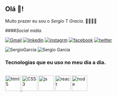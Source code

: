 ## Olá 🖖!

Muito prazer eu sou o *Sergio T Gracia*. 🚀🚀🚀🚀

####_Social midia_.

[![Gmail](https://img.shields.io/badge/Gmail-D14836?style=for-the-badge&logo=gmail&logoColor=white)](https://mail.google.com/mail/u/0/#inbox)
[![linkedin](https://img.shields.io/badge/LinkedIn-0077B5?style=for-the-badge&logo=linkedin&logoColor=white)](https://www.linkedin.com/in/sergio-tormente-garcia-a3a934a3/)
[![instagrm](https://img.shields.io/badge/Instagram-E4405F?style=for-the-badge&logo=instagram&logoColor=white)](https://www.instagram.com/sergio.wolverine/)
[![facebook](https://img.shields.io/badge/Facebook-1877F2?style=for-the-badge&logo=facebook&logoColor=white)](https://www.instagram.com/sergio.wolverine/)
[![twitter](https://img.shields.io/badge/Twitter-1DA1F2?style=for-the-badge&logo=twitter&logoColor=white)](https://twitter.com/seWolverine)

![SergioGarcia](https://github-readme-stats.vercel.app/api?username=DevSergioT&show_icons=true&theme=tokyonight)
![Sergio Garcia](https://github-readme-stats.vercel.app/api/top-langs/?username=DevSergioT&langs_count=8&theme=tokyonight)

### Tecnologias que eu uso no meu dia a dia.

<div style="display: inline_block"><br>

<a href='https://github.com/DevSergioT/beautsalon/blob/main/index.html'>
<img aling="center" alt="html5" height="50" width="50" src="https://cdn.iconscout.com/icon/premium/png-64-thumb/html5-3-502526.png"/>     </a> 
<a href='https://github.com/DevSergioT/beautsalon/blob/main/stylemain.css'>    
 <img aling="center" alt="CSS3" height="50" width="50" src="https://cdn.iconscout.com/icon/free/png-64/css3-11-1175239.png"/></a>
 <a href='https://github.com/DevSergioT/beautsalon/blob/main/jsmain.js'>
<img aling="center" alt="js" height="50" width="50" src="https://cdn.iconscout.com/icon/free/png-64/javascript-3628858-3029998.png"/></a>
<img aling="center" alt="react" height="50" width="50" src="https://cdn.iconscout.com/icon/free/png-64/react-3521666-2945110.png"/>
<img aling="center" alt="node" height="50" width="50" src="https://cdn.iconscout.com/icon/free/png-64/node-js-1174925.png"/>

</div>
